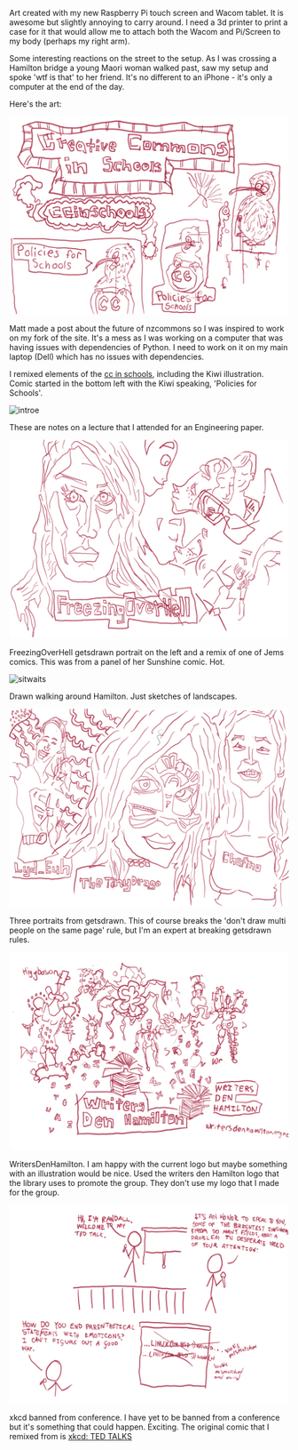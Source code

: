 Art created with my new Raspberry Pi touch screen and Wacom tablet. 
It is awesome but slightly annoying to carry around. I need a 3d printer to
print a case for it that would allow me to attach both the Wacom and Pi/Screen
to my body (perhaps my right arm). 

Some interesting reactions on the street to the setup. As I was crossing a 
Hamilton bridge a young Maori woman walked past, 
saw my setup and spoke 'wtf is that' to her friend. It's no different
to an iPhone - it's only a computer at the end of the day. 

Here's the art: 

![ccinschools](/galleries/2016/02/29/ccinschools.png)

Matt made a post about the future of nzcommons so I was inspired to work on 
my fork of the site. It's a mess as I was working on a computer that was having
issues with dependencies of Python. I need to work on it on my main laptop (Dell)
which has no issues with dependencies. 

I remixed elements of the 
[cc in schools](http://creativecommons.org.nz/ccinschools/), including the 
Kiwi illustration. 
Comic started in the bottom left with the Kiwi speaking, 'Policies for 
Schools'.

![introe](/galleries/2016/02/29/introeng.png)

These are notes on a lecture that I attended for an Engineering paper. 

![kisslol](/galleries/2016/02/29/kisslol.png)

FreezingOverHell getsdrawn portrait on the left and a remix of one of Jems 
comics. This was from a panel of her Sunshine comic. Hot. 

![sitwaits](/galleries/2016/02/29/sitwaits.png)

Drawn walking around Hamilton. Just sketches of landscapes.

![unigdraw](/galleries/2016/02/29/unigdrawn.png)

Three portraits from getsdrawn. This of course breaks the 'don't draw multi 
people on the same page' rule, but I'm an expert at breaking getsdrawn rules. 

![writde](/galleries/2016/02/29/writden.png)

WritersDenHamilton. I am happy with the current logo but maybe something 
with an illustration would be nice. Used the writers den Hamilton logo that 
the library uses to promote the group. They don't use my logo that
I made for the group. 

![xkcdba](/galleries/2016/02/29/xkcdban.png)

xkcd banned from conference. I have yet to be banned from a conference but it's
something that could happen. Exciting. The original comic that I remixed from 
is [xkcd: TED TALKS](https://xkcd.com/541/)
